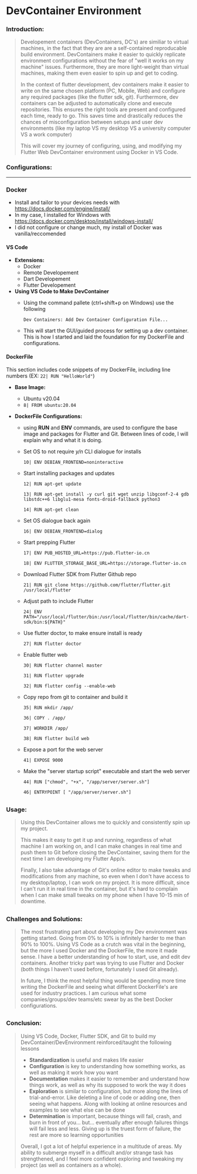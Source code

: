 # DevContainer Environment

### Introduction: 

>Developement containers (DevContainers, DC's) are similiar to virtual machines, in the fact that they are are a self-contained reproducable build environment. DevContainers make it easier to quickly replicate environment configurations without the fear of "well it works on my machine" issues. Furthermore, they are more light-weight than virtual machines, making them even easier to spin up and get to coding.
>
>In the context of flutter development, dev containers make it easier to write on the same chosen platform (PC, Mobile, Web) and configure any required packages (like the flutter sdk, git). Furthermore, dev containers can be adjusted to automatically clone and execute repositories. This ensures the right tools are present and configured each time, ready to go. This saves time and drastically reduces the chances of misconfiguration between setups and user dev environments (like my laptop VS my desktop VS a university computer VS a work computer)
>
>This will cover my journey of configuring, using, and modifying my Flutter Web DevContainer environment using Docker in VS Code.


### Configurations:
***
### Docker
* Install and tailor to your devices needs with https://docs.docker.com/engine/install/
* In my case, I installed for Windows with https://docs.docker.com/desktop/install/windows-install/
* I did not configure or change much, my install of Docker was vanilla/reccomended 

#### VS Code
* **Extensions:**
    - Docker
    - Remote Developement
    - Dart Developement
    - Flutter Developement
* **Using VS Code to Make DevContainer**
    - Using the command pallete (ctrl+shift+p on Windows) use the following
        
        ``Dev Containers: Add Dev Container Configuration File...``
        
    - This will start the GUI/guided process for setting up a dev container. This is how I started and laid the foundation for my DockerFile and configurations. 
#### DockerFile

This section includes code snippets of my DockerFile, including line numbers (EX: ``22| RUN "HelloWorld"``)

* **Base Image:** 
    - Ubuntu v20.04
    - ``8| FROM ubuntu:20.04`` 

* **DockerFile Configurations:**
    - using **RUN** and **ENV** commands, are used to configure the base image and packages for Flutter and Git. Between lines of code, I will explain why and what it is doing.

    - Set OS to not require *y/n* CLI dialogue for installs

        ``10| ENV DEBIAN_FRONTEND=noninteractive``

    - Start installing packages and updates

        ``12| RUN apt-get update``
        
        ``13| RUN apt-get install -y curl git wget unzip libgconf-2-4 gdb libstdc++6 libglu1-mesa fonts-droid-fallback python3``
        
        ``14| RUN apt-get clean``

    - Set OS dialogue back again

        ``16| ENV DEBIAN_FRONTEND=dialog``

    - Start prepping Flutter
        
        ``17| ENV PUB_HOSTED_URL=https://pub.flutter-io.cn``
        
        ``18| ENV FLUTTER_STORAGE_BASE_URL=https://storage.flutter-io.cn``
        
    - Download Flutter SDK from Flutter Github repo
        
        ``21| RUN git clone https://github.com/flutter/flutter.git /usr/local/flutter``

    - Adjust path to include Flutter

        ``24| ENV PATH="/usr/local/flutter/bin:/usr/local/flutter/bin/cache/dart-sdk/bin:${PATH}"``

    - Use flutter doctor, to make ensure install is ready
        
        ``27| RUN flutter doctor``

    - Enable flutter web
        
        ``30| RUN flutter channel master``

        ``31| RUN flutter upgrade``

        ``32| RUN flutter config --enable-web``

    - Copy repo from git to container and build it
        
        ``35| RUN mkdir /app/``
        
        ``36| COPY . /app/``
        
        ``37| WORKDIR /app/``
        
        ``38| RUN flutter build web``

    - Expose a port for the web server
       
        ``41| EXPOSE 9000``

    -  Make the "server startup script" executable and start the web server
        
        ``44| RUN ["chmod", "+x", "/app/server/server.sh"]``

        ``46| ENTRYPOINT [ "/app/server/server.sh"]``
##

### Usage:

>Using this DevContainer allows me to quickly and consistently spin up my project. 
>
>This makes it easy to get it up and running, regardless of what machine I am working on, and I can make changes in real time and push them to Git before closing the DevContainer, saving them for the next time I am developing my Flutter App/s.
>
>Finally, I also take advantage of Git's online editor to make tweaks and modifications from any machine, so even when I don't have access to my desktop/laptop, I can work on my project. It is more difficult, since I can't run it in real time in the container, but it's hard to complain when I can make small tweaks on my phone when I have 10-15 min of downtime.

##

### Challenges and Solutions: 

>The most frustrating part about developing my Dev environment was getting started. Going from 0% to 10% is infinitely harder to me than 90% to 100%. Using VS Code as a crutch was vital in the beginning, but the more I used Docker and the DockerFile, the more it made sense. I have a better understanding of how to start, use, and edit dev containers. Another tricky part was trying to use Flutter and Docker (both things I haven't used before, fortunately I used Git already). 
>
>In future, I think the most helpful thing would be spending more time writing the DockerFile and seeing what different DockerFile's are used for industry practices. I am curious what some companies/groups/dev teams/etc swear by as the best Docker configurations.

##
### Conclusion: 

>Using VS Code, Docker, Flutter SDK, and Git to build my DevContainer/DevEnvironment reinforced/taught the following lessons
>   - **Standardization** is useful and makes life easier
>   - **Configuration** is key to understanding how something works, as well as making it work how you want
>   - **Documentation** makes it easier to remember and understand how things work, as well as why its supposed to work the way it does
>   - **Exploration** is similar to configuration, but more along the lines of trial-and-error. Like deleting a line of code or adding one, then seeing what happens. Along with looking at online resources and examples to see what else can be done
>   - **Determination** is important, because things will fail, crash, and burn in front of you... but... eventually after enough failures things will fail less and less. Giving up is the truest form of failure, the rest are more so learning opportunities
>
>Overall, I got a lot of helpful experience in a multitude of areas. My ability to submerge myself in a difficult and/or strange task has strengthened, and I feel more confident exploring and tweaking my project (as well as containers as a whole).

